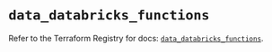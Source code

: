 # `data_databricks_functions`

Refer to the Terraform Registry for docs: [`data_databricks_functions`](https://registry.terraform.io/providers/databricks/databricks/1.74.0/docs/data-sources/functions).
